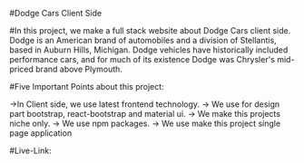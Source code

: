 #Dodge Cars Client Side

#In this project, we make a full stack website about Dodge Cars client side. Dodge is an American brand of automobiles and a division of Stellantis, based in Auburn Hills, Michigan. Dodge vehicles have historically included performance cars, and for much of its existence Dodge was Chrysler's mid-priced brand above Plymouth.

#Five Important Points about this project:

->In Client side, we use latest frontend technology. 
-> We use for design part bootstrap, react-bootstrap and material ui. 
-> We make this projects niche only.
-> We use npm packages.
-> We use make this project single page application

#Live-Link: 